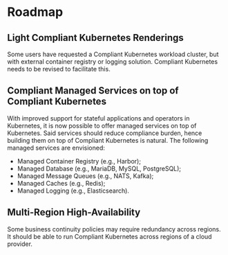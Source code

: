 # Roadmap

## Light Compliant Kubernetes Renderings

Some users have requested a Compliant Kubernetes workload cluster, but with external container registry or logging solution. Compliant Kubernetes needs to be revised to facilitate this.

## Compliant Managed Services on top of Compliant Kubernetes

With improved support for stateful applications and operators in Kubernetes, it is now possible to offer managed services on top of Kubernetes. Said services should reduce compliance burden, hence building them on top of Compliant Kubernetes is natural. The following managed services are envisioned:

* Managed Container Registry (e.g., Harbor);
* Managed Database (e.g., MariaDB, MySQL, PostgreSQL);
* Managed Message Queues (e.g., NATS, Kafka);
* Managed Caches (e.g., Redis);
* Managed Logging (e.g., Elasticsearch).

## Multi-Region High-Availability

Some business continuity policies may require redundancy across regions. It should be able to run Compliant Kubernetes across regions of a cloud provider.
